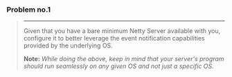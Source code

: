 ### Problem no.1
> ---
> Given that you have a bare minimum Netty Server available with you, configure it to better leverage the event notification capabilities provided by the underlying OS.
> 
> **Note:** *While doing the above, keep in mind that your server's program should run seamlessly on any given OS and not just a specific OS.*    